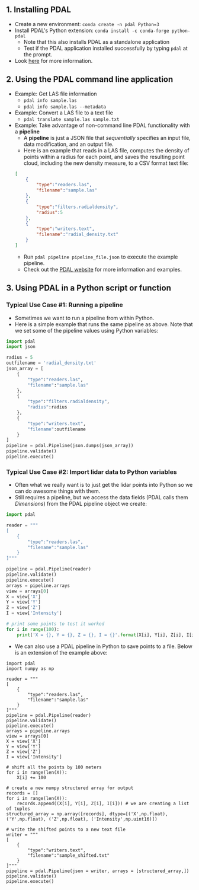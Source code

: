 ## 1. Installing PDAL
* Create a new environment: `conda create -n pdal Python=3`
* Install PDAL's Python extension: `conda install -c conda-forge python-pdal`
  * Note that this also installs PDAL as a standalone application
  * Test if the PDAL application installed successfully by typing `pdal` at the prompt.
* Look [here](https://pdal.io/apps/index.html) for more information.

## 2. Using the PDAL command line application
* Example: Get LAS file information
  * `pdal info sample.las`
  * `pdal info sample.las --metadata`
* Example: Convert a LAS file to a text file
  * `pdal translate sample.las sample.txt`
* Example: Take advantage of non-command line PDAL functionality with a **pipeline**
  * A **pipeline** is just a JSON file that *sequentially* specifies an input file, data modification, and an output file.
  * Here is an example that reads in a LAS file, computes the density of points within a radius for each point, and saves the resulting point cloud, including the new density measure, to a CSV format text file:
  ```json
  [
      {
          "type":"readers.las",
          "filename":"sample.las"
      },
      {
          "type":"filters.radialdensity",
          "radius":5
      },
      {
          "type":"writers.text",
          "filename":"radial_density.txt"
      }
  ]
  ```
    * Run `pdal pipeline pipeline_file.json` to execute the example pipeline.
    * Check out the [PDAL website](https://pdal.io/index.html) for more information and examples.
  
## 3. Using PDAL in a Python script or function
### Typical Use Case #1: Running a pipeline
* Sometimes we want to run a pipeline from within Python.
* Here is a simple example that runs the same pipeline as above. Note that we set some of the pipeline values using Python variables:
```Python
import pdal
import json

radius = 5
outfilename = 'radial_density.txt'
json_array = [
    {
        "type":"readers.las",
        "filename":"sample.las"
    },
    {
        "type":"filters.radialdensity",
        "radius":radius
    },
    {
        "type":"writers.text",
        "filename":outfilename
    }
]
pipeline = pdal.Pipeline(json.dumps(json_array))
pipeline.validate()
pipeline.execute()
```

### Typical Use Case #2: Import lidar data to Python variables
* Often what we really want is to just get the lidar points into Python so we can do awesome things with them.
* Still requires a pipeline, but we access the data fields (PDAL calls them *Dimensions*) from the PDAL pipeline object we create:
```Python
import pdal

reader = """
[
    {
        "type":"readers.las",
        "filename":"sample.las"
    }
]"""

pipeline = pdal.Pipeline(reader)
pipeline.validate()
pipeline.execute()
arrays = pipeline.arrays
view = arrays[0]
X = view['X']
Y = view['Y']
Z = view['Z']
I = view['Intensity']

# print some points to test it worked
for i in range(100):
    print('X = {}, Y = {}, Z = {}, I = {}'.format(X[i], Y[i], Z[i], I[i]))
```
* We can also use a PDAL pipeline in Python to save points to a file. Below is an extension of the example above:
```
import pdal
import numpy as np

reader = """
[
    {
        "type":"readers.las",
        "filename":"sample.las"
    }
]"""
pipeline = pdal.Pipeline(reader)
pipeline.validate()
pipeline.execute()
arrays = pipeline.arrays
view = arrays[0]
X = view['X']
Y = view['Y']
Z = view['Z']
I = view['Intensity']

# shift all the points by 100 meters
for i in range(len(X)):
    X[i] += 100

# create a new numpy structured array for output
records = []
for i in range(len(X)):
    records.append((X[i], Y[i], Z[i], I[i])) # we are creating a list of tuples
structured_array = np.array([records], dtype=[('X',np.float), ('Y',np.float), ('Z',np.float), ('Intensity',np.uint16)])

# write the shifted points to a new text file
writer = """
[
    {
        "type":"writers.text",
        "filename":"sample_shifted.txt"
    }
]"""
pipeline = pdal.Pipeline(json = writer, arrays = [structured_array,])
pipeline.validate()
pipeline.execute()
```
